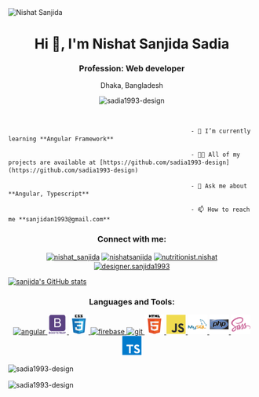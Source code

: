 <img src="https://themefo.net/wp-content/uploads/2021/11/nishatSanjida_webDeveloper.jpg" alt="Nishat Sanjida" width="1400" />
<h1 align="center">Hi 👋, I'm Nishat Sanjida Sadia</h1>
<h3 align="center">Profession: Web developer </h3>
<p align="center">Dhaka, Bangladesh</p>

<p align="center"> <img src="https://komarev.com/ghpvc/?username=sadia1993-design&label=Profile%20views&color=0e75b6&style=flat" alt="sadia1993-design" /> </p> 
<br>

                                                        - 🌱 I’m currently learning **Angular Framework**

                                                        - 👨‍💻 All of my projects are available at [https://github.com/sadia1993-design](https://github.com/sadia1993-design)

                                                        - 💬 Ask me about **Angular, Typescript**

                                                        - 📫 How to reach me **sanjidan1993@gmail.com**

<h3 align="center">Connect with me:</h3>
<p align="center">
<a href="https://twitter.com/nishat_sanjida" target="blank"><img align="center" src="https://raw.githubusercontent.com/rahuldkjain/github-profile-readme-generator/master/src/images/icons/Social/twitter.svg" alt="nishat_sanjida" height="30" width="40" /></a>
<a href="https://linkedin.com/in/nishatsanjida" target="blank"><img align="center" src="https://raw.githubusercontent.com/rahuldkjain/github-profile-readme-generator/master/src/images/icons/Social/linked-in-alt.svg" alt="nishatsanjida" height="30" width="40" /></a>
<a href="https://fb.com/nutritionist.nishat" target="blank"><img align="center" src="https://raw.githubusercontent.com/rahuldkjain/github-profile-readme-generator/master/src/images/icons/Social/facebook.svg" alt="nutritionist.nishat" height="30" width="40" /></a>
<a href="https://www.instagram.com/developer.nishat/" target="blank"><img align="center" src="https://raw.githubusercontent.com/rahuldkjain/github-profile-readme-generator/master/src/images/icons/Social/instagram.svg" alt="designer.sanjida1993" height="30" width="40" /></a>
</p>

[![sanjida's GitHub stats](https://github-readme-stats.vercel.app/api?username=sadia1993-design&show_icons=true&theme=radical)](https://github.com/anuraghazra/github-readme-stats)

<h3 align="center">Languages and Tools:</h3>
<p align="center"> <a href="https://angular.io" target="_blank"> <img src="https://angular.io/assets/images/logos/angular/angular.svg" alt="angular" width="40" height="40"/> </a> <a href="https://getbootstrap.com" target="_blank"> <img src="https://raw.githubusercontent.com/devicons/devicon/master/icons/bootstrap/bootstrap-plain-wordmark.svg" alt="bootstrap" width="40" height="40"/> </a> <a href="https://www.w3schools.com/css/" target="_blank"> <img src="https://raw.githubusercontent.com/devicons/devicon/master/icons/css3/css3-original-wordmark.svg" alt="css3" width="40" height="40"/> </a> <a href="https://firebase.google.com/" target="_blank"> <img src="https://www.vectorlogo.zone/logos/firebase/firebase-icon.svg" alt="firebase" width="40" height="40"/> </a> <a href="https://git-scm.com/" target="_blank"> <img src="https://www.vectorlogo.zone/logos/git-scm/git-scm-icon.svg" alt="git" width="40" height="40"/> </a> <a href="https://www.w3.org/html/" target="_blank"> <img src="https://raw.githubusercontent.com/devicons/devicon/master/icons/html5/html5-original-wordmark.svg" alt="html5" width="40" height="40"/> </a> <a href="https://developer.mozilla.org/en-US/docs/Web/JavaScript" target="_blank"> <img src="https://raw.githubusercontent.com/devicons/devicon/master/icons/javascript/javascript-original.svg" alt="javascript" width="40" height="40"/> </a> <a href="https://www.mysql.com/" target="_blank"> <img src="https://raw.githubusercontent.com/devicons/devicon/master/icons/mysql/mysql-original-wordmark.svg" alt="mysql" width="40" height="40"/> </a> <a href="https://www.php.net" target="_blank"> <img src="https://raw.githubusercontent.com/devicons/devicon/master/icons/php/php-original.svg" alt="php" width="40" height="40"/> </a> <a href="https://sass-lang.com" target="_blank"> <img src="https://raw.githubusercontent.com/devicons/devicon/master/icons/sass/sass-original.svg" alt="sass" width="40" height="40"/> </a> <a href="https://www.typescriptlang.org/" target="_blank"> <img src="https://raw.githubusercontent.com/devicons/devicon/master/icons/typescript/typescript-original.svg" alt="typescript" width="40" height="40"/> </a> </p>

<p><img align="center" src="https://github-readme-stats.vercel.app/api/top-langs?username=sadia1993-design&show_icons=true&locale=en&layout=compact" alt="sadia1993-design" /></p>

<p><img align="center" src="https://github-readme-streak-stats.herokuapp.com/?user=sadia1993-design&" alt="sadia1993-design" /></p>
